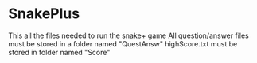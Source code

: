 # SnakePlus
This all the files needed to run the snake+ game
All question/answer files must be stored in a folder named "QuestAnsw"
highScore.txt must be stored in folder named "Score"
